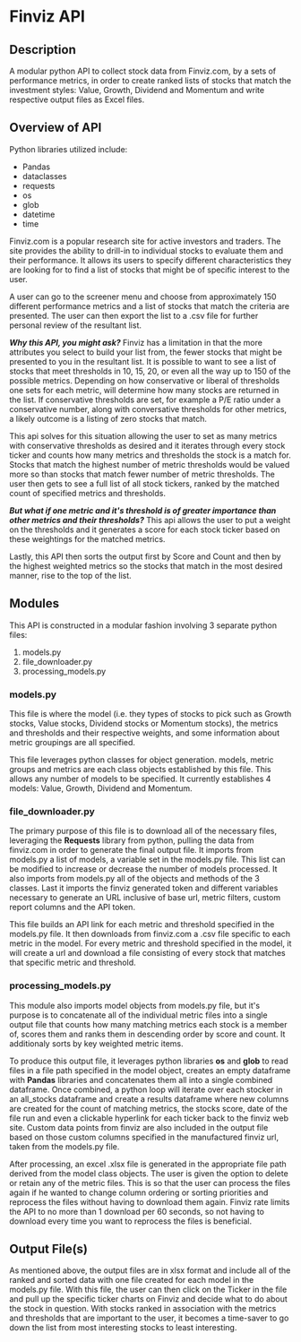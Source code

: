 # **Finviz API**

## **Description**
A modular python API to collect stock data from Finviz.com, by a sets of performance metrics, in order to create ranked lists of stocks that match the investment styles:  Value, Growth, Dividend and Momentum and write respective output files as Excel files.

## **Overview of API**
Python libraries utilized include:
- Pandas
- dataclasses
- requests
- os
- glob
- datetime
- time

Finviz.com is a popular research site for active investors and traders.  The site provides the ability to drill-in to individual stocks to evaluate them and their performance.  It allows its users to specify different characteristics they are looking for to find a list of stocks that might be of specific interest to the user. 

A user can go to the screener menu and choose from approximately 150 different performance metrics and a list of stocks that match the criteria are presented.  The user can then export the list to a .csv file for further personal review of the resultant list.

***Why this API, you might ask?***  Finviz has a limitation in that the more attributes you select to build your list from, the fewer stocks that might be presented to you in the resultant list.  It is possible to want to see a list of stocks that meet thresholds in 10, 15, 20, or even all the way up to 150 of the possible metrics.  Depending on how conservative or liberal of thresholds one sets for each metric, will determine how many stocks are returned in the list.  If conservative thresholds are set, for example a P/E ratio under a conservative number, along with conversative thresholds for other metrics, a likely outcome is a listing of zero stocks that match.

This api solves for this situation allowing the user to set as many metrics with conservative thresholds as desired and it iterates through every stock ticker and counts how many metrics and thresholds the stock is a match for.  Stocks that match the highest number of metric thresholds would be valued more so than stocks that match fewer number of metric thresholds.  The user then gets to see a full list of all stock tickers, ranked by the matched count of specified metrics and thresholds.

***But what if one metric and it's threshold is of greater importance than other metrics and their thresholds?***  This api allows the user to put a weight on the thresholds and it generates a score for each stock ticker based on these weightings for the matched metrics.

Lastly, this API then sorts the output first by Score and Count and then by the highest weighted metrics so the stocks that match in the most desired manner, rise to the top of the list.

## **Modules**
This API is constructed in a modular fashion involving 3 separate python files:
1. models.py
2. file_downloader.py
3. processing_models.py

### models.py
This file is where the model (i.e. they types of stocks to pick such as Growth stocks, Value stocks, Dividend stocks or Momentum stocks), the metrics and thresholds and their respective weights, and some information about metric groupings are all specified.

This file leverages python classes for object generation.  models, metric groups and metrics are each class objects established by this file.  This allows any number of models to be specified.  It currently establishes 4 models:  Value, Growth, Dividend and Momentum.

### file_downloader.py
The primary purpose of this file is to download all of the necessary files, leveraging the **Requests** library from python, pulling the data from finviz.com in order to generate the final output file.  It imports from models.py a list of models, a variable set in the models.py file.  This list can be modified to increase or decrease the number of models processed.  It also imports from models.py all of the objects and methods of the 3 classes.  Last it imports the finviz generated token and different variables necessary to generate an URL inclusive of base url, metric filters, custom report columns and the API token.

This file builds an API link for each metric and threshold specified in the models.py file.  It then downloads from finviz.com a .csv file specific to each metric in the model.  For every metric and threshold specified in the model, it will create a url and download a file consisting of every stock that matches that specific metric and threshold.

### processing_models.py
This module also imports model objects from models.py file, but it's purpose is to concatenate all of the individual metric files into a single output file that counts how many matching metrics each stock is a member of, scores them and ranks them in descending order by score and count.  It additionaly sorts by key weighted metric items.

To produce this output file, it leverages python libraries **os** and **glob** to read files in a file path specified in the model object, creates an empty dataframe with **Pandas** libraries and concatenates them all into a single combined dataframe.  Once combined, a python loop will iterate over each stocker in an all_stocks dataframe and create a results dataframe where new columns are created for the count of matching metrics, the stocks score, date of the file run and even a clickable hyperlink for each ticker back to the finviz web site.  Custom data points from finviz are also included in the output file based on those custom columns specified in the manufactured finviz url, taken from the models.py file.

After processing, an excel .xlsx file is generated in the appropriate file path derived from the model class objects.  The user is given the option to delete or retain any of the metric files.  This is so that the user can process the files again if he wanted to change column ordering or sorting priorities and reprocess the files without having to download them again.  Finviz rate limits the API to no more than 1 download per 60 seconds, so not having to download every time you want to reprocess the files is beneficial.

## **Output File(s)**
As mentioned above, the output files are in xlsx format and include all of the ranked and sorted data with one file created for each model in the models.py file.  With this file, the user can then click on the Ticker in the file and pull up the specific ticker charts on Finviz and decide what to do about the stock in question.  With stocks ranked in association with the metrics and thresholds that are important to the user, it becomes a time-saver to go down the list from most interesting stocks to least interesting.

